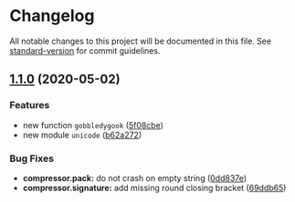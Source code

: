 # Changelog

All notable changes to this project will be documented in this file. See [standard-version](https://github.com/conventional-changelog/standard-version) for commit guidelines.

## [1.1.0](https://github.com/0x04/string-mutilator/compare/v1.0.1...v1.1.0) (2020-05-02)


### Features

* new function `gobbledygook` ([5f08cbe](https://github.com/0x04/string-mutilator/commit/5f08cbe10dc36c6eec3c99e15974db9adbf531f7))
* new module `unicode` ([b62a272](https://github.com/0x04/string-mutilator/commit/b62a2727c5cd949bc0b2fa93c24bfa159042e7de))


### Bug Fixes

* **compressor.pack:** do not crash on empty string ([0dd837e](https://github.com/0x04/string-mutilator/commit/0dd837e737ab97c2ce5bb54b3796867208c824f7))
* **compressor.signature:** add missing round closing bracket ([69ddb65](https://github.com/0x04/string-mutilator/commit/69ddb65edd1b82199bf636c82e26e352756c68b4))

